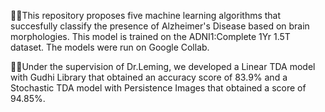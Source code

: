 👩‍🔬This repository proposes five machine learning algorithms that succesfully classify the presence of Alzheimer's Disease based on brain morphologies. This model is trained on the ADNI1:Complete 1Yr 1.5T dataset. The models were run on Google Collab. 

🧑‍🔬Under the supervision of Dr.Leming, we developed a Linear TDA model with Gudhi Library that obtained an accuracy score of 83.9% and a Stochastic TDA model with Persistence Images that obtained a score of 94.85%.
